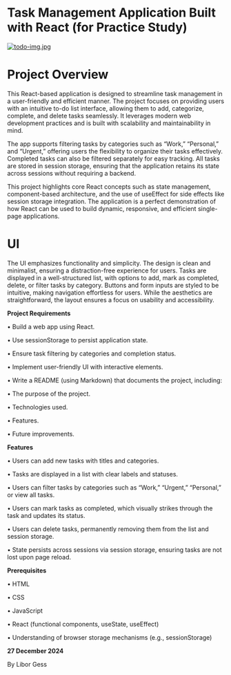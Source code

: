 # **Task Management Application Built with React (for Practice Study)**
[![todo-img.jpg](https://i.postimg.cc/HnHdHbfK/todo-img.jpg)](https://postimg.cc/BLhdBPZc)
  

# **Project Overview**

  

This React-based application is designed to streamline task management in a user-friendly and efficient manner. The project focuses on providing users with an intuitive to-do list interface, allowing them to add, categorize, complete, and delete tasks seamlessly. It leverages modern web development practices and is built with scalability and maintainability in mind.

  

The app supports filtering tasks by categories such as “Work,” “Personal,” and “Urgent,” offering users the flexibility to organize their tasks effectively. Completed tasks can also be filtered separately for easy tracking. All tasks are stored in session storage, ensuring that the application retains its state across sessions without requiring a backend.

  

This project highlights core React concepts such as state management, component-based architecture, and the use of useEffect for side effects like session storage integration. The application is a perfect demonstration of how React can be used to build dynamic, responsive, and efficient single-page applications.

  

# **UI**

  

The UI emphasizes functionality and simplicity. The design is clean and minimalist, ensuring a distraction-free experience for users. Tasks are displayed in a well-structured list, with options to add, mark as completed, delete, or filter tasks by category. Buttons and form inputs are styled to be intuitive, making navigation effortless for users. While the aesthetics are straightforward, the layout ensures a focus on usability and accessibility.

  

**Project Requirements**

  

• Build a web app using React.

• Use sessionStorage to persist application state.

• Ensure task filtering by categories and completion status.

• Implement user-friendly UI with interactive elements.

• Write a README (using Markdown) that documents the project, including:

•  The purpose of the project.

•  Technologies used.

•  Features.

•  Future improvements.

  

**Features**

  

• Users can add new tasks with titles and categories.

• Tasks are displayed in a list with clear labels and statuses.

• Users can filter tasks by categories such as “Work,” “Urgent,” “Personal,” or view all tasks.

• Users can mark tasks as completed, which visually strikes through the task and updates its status.

• Users can delete tasks, permanently removing them from the list and session storage.

• State persists across sessions via session storage, ensuring tasks are not lost upon page reload.

  

**Prerequisites**

  

• HTML

• CSS

• JavaScript

• React (functional components, useState, useEffect)

• Understanding of browser storage mechanisms (e.g., sessionStorage)

  

**27 December 2024**

By Libor Gess
